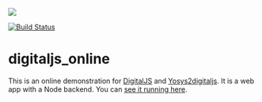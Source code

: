 ![][digitaljs-logo]

[![Build Status](https://travis-ci.com/tilk/digitaljs_online.svg?branch=master)](https://travis-ci.com/tilk/digitaljs_online)
# digitaljs_online
This is an online demonstration for [DigitalJS](https://github.com/tilk/digitaljs)
and [Yosys2digitaljs](https://github.com/tilk/yosys2digitaljs). It is a web app
with a Node backend. You can [see it running here](http://digitaljs.tilk.eu/).

[digitaljs-logo]: docs/resources/digitaljs_textpath_right.svg
